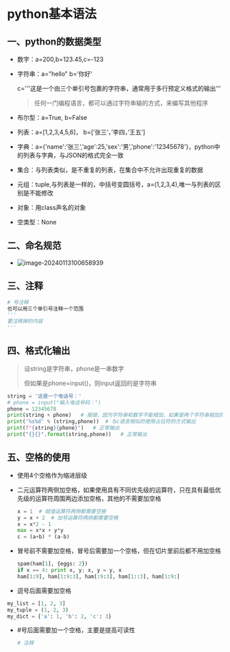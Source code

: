 # python基本语法

## 一、python的数据类型

- 数字：a=200,b=123.45,c=-123

- 字符串：a="hello"          b=’你好‘      

  c='''这是一个由三个单引号包裹的字符串，通常用于多行预定义格式的输出’‘‘

  > 任何一门编程语言，都可以通过字符串输的方式，来编写其他程序

- 布尔型：a=True, b=False
- 列表：a=[1,2,3,4,5,6]， b=[’张三‘，’李四，’王五‘]
- 字典：a={'name':’张三‘,’age':25,'sex':'男','phone':'12345678'}，python中的列表与字典，与JSON的格式完全一致
- 集合：与列表类似，是不重复的列表，在集合中不允许出现重复的数据
- 元组：tuple,与列表是一样的，中括号变圆括号，a=(1,2,3,4),唯一与列表的区别是不能修改
- 对象：用class声名的对象
- 空类型：None

## 二、命名规范

- ![image-20240113100658939](https://s2.loli.net/2024/01/13/5ku9jxWCweGOsYp.png)

## 三、注释

```python
# 号注释
也可以用三个单引号注释一个范围
'''
要注释掉的内容
'''
```

## 四、格式化输出

> 设string是字符串，phone是一串数字
>
> 但如果是phone=input()，则input返回的是字符串

```python
string = '这是一个电话号：'
# phone = input("输入电话号码：")
phone = 12345678
print(string + phone)   # 报错，因为字符串和数字不能相加，如果是两个字符串相加则输出结果相连接
print('%s%d' % (string,phone))  # 与c语言相似的使用占位符的方式输出
print(f"{string}{phone}")   # 正常输出
print("{}{}".format(string,phone))   # 正常输出
```

## 五、空格的使用

- 使用4个空格作为缩进层级

- 二元运算符两侧加空格，如果使用具有不同优先级的运算符，只在具有最低优先级的运算符周围两边添加空格，其他的不需要加空格

  ```python
  x = 1  # 赋值运算符两侧都需要空格
  y = x + 2  # 加号运算符两侧都需要空格
  x = x*2 - 1
  max = x*x + y*y
  c = (a+b) * (a-b)
  ```

- 冒号前不需要加空格，冒号后需要加一个空格，但在切片里前后都不用加空格

  ```python
  spam(ham[1], {eggs: 2})
  if x == 4: print x, y; x, y = y, x
  ham[1:9], ham[1:9:3], ham[:9:3], ham[1::3], ham[1:9:]
  ```

- 逗号后面需要加空格

```python
my_list = [1, 2, 3]
my_tuple = (1, 2, 3)
my_dict = {'a': 1, 'b': 2, 'c': 3}
```

- #号后面需要加一个空格，主要是提高可读性

  ```python
  # 注释
  ```

  